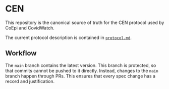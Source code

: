 # CEN

This repository is the canonical source of truth for the CEN protocol used by CoEpi and CovidWatch.

The current protocol description is contained in [`protocol.md`](./protocol.md).

## Workflow

The `main` branch contains the latest version.  This branch is protected, so
that commits cannot be pushed to it directly.  Instead, changes to the `main`
branch happen through PRs.  This ensures that every spec change has a record
and justification.
